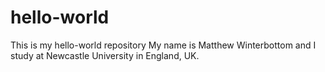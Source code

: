 # hello-world
This is my hello-world repository
My name is Matthew Winterbottom and I study at Newcastle University in England, UK.
